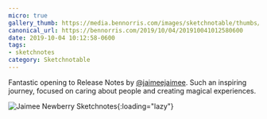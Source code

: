 ```yaml
---
micro: true
gallery_thumb: https://media.bennorris.com/images/sketchnotable/thumbs/release-notes-2019-newberry.jpg
canonical_url: https://bennorris.com/2019/10/04/201910041012580600
date: 2019-10-04 10:12:58-0600
tags:
- sketchnotes
category: Sketchnotable
---
```


Fantastic opening to Release Notes by [@jaimeejaimee](https://micro.blog/jaimeejaimee). Such an inspiring journey, focused on caring about people and creating magical experiences.

![Jaimee Newberry Sketchnotes](https://media.bennorris.com/images/sketchnotable/release-notes-2019/release-notes-2019-newberry.jpg){:loading="lazy"}